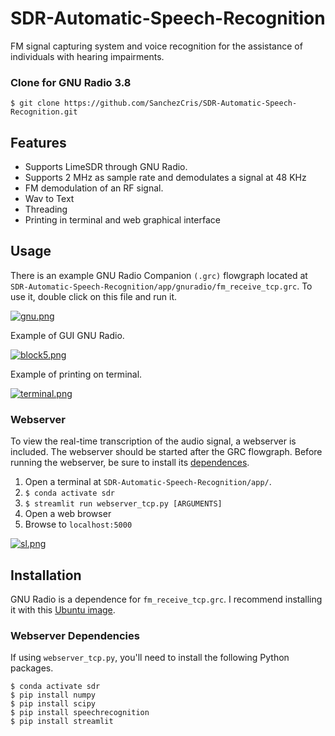 # SDR-Automatic-Speech-Recognition

FM signal capturing system and voice recognition for the assistance of individuals with hearing impairments.

### Clone for GNU Radio 3.8

    $ git clone https://github.com/SanchezCris/SDR-Automatic-Speech-Recognition.git

## Features

* Supports LimeSDR through GNU Radio.
* Supports 2 MHz as sample rate and demodulates a signal at 48 KHz
* FM demodulation of an RF signal.
* Wav to Text
* Threading
* Printing in terminal and web graphical interface

## Usage

There is an example GNU Radio Companion ``(.grc)`` flowgraph located at ``SDR-Automatic-Speech-Recognition/app/gnuradio/fm_receive_tcp.grc``. To use it, double click on this file and run it.

[![gnu.png](https://i.postimg.cc/7hRyhSCg/gnu.png)](https://postimg.cc/ctfz5gBH)

Example of GUI GNU Radio.

[![block5.png](https://i.postimg.cc/4x2wMZKF/block5.png)](https://postimg.cc/21v4bs74)

Example of printing on terminal.

[![terminal.png](https://i.postimg.cc/QCwRhsPm/terminal.png)](https://postimg.cc/kRNjyr7R)

### Webserver

To view the real-time transcription of the audio signal, a webserver is included. The webserver should be started after the GRC flowgraph. Before running the webserver, be sure to install its [dependences](https://github.com/SanchezCris/SDR-Automatic-Speech-Recognition/blob/main/README.md#installation).

   1. Open a terminal at ``SDR-Automatic-Speech-Recognition/app/``.
   2. ``$ conda activate sdr``
   3. ``$ streamlit run webserver_tcp.py [ARGUMENTS]``
   4. Open a web browser
   5. Browse to ``localhost:5000``
    
[![sl.png](https://i.postimg.cc/4xxsPNG7/sl.png)](https://postimg.cc/56ThNJ6b)

## Installation

GNU Radio is a dependence for ``fm_receive_tcp.grc``. I recommend installing it with this [Ubuntu image](https://drive.google.com/file/d/1_R5C6GQj89v0KfQvk3u3zDcED1a0o-Mh/view).

### Webserver Dependencies

If using ``webserver_tcp.py``, you'll need to install the following Python packages.

    $ conda activate sdr
    $ pip install numpy 
    $ pip install scipy
    $ pip install speechrecognition
    $ pip install streamlit
